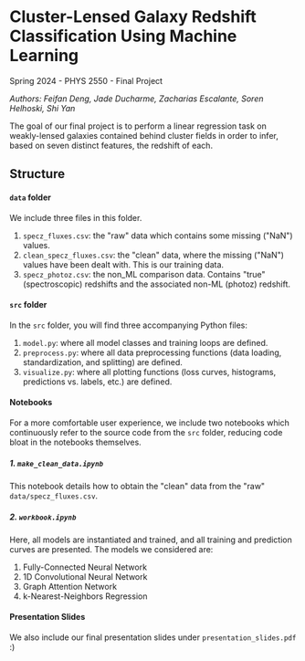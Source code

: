 # Cluster-Lensed Galaxy Redshift Classification Using Machine Learning

Spring 2024 - PHYS 2550 - Final Project

*Authors:  Feifan Deng, Jade Ducharme, Zacharias Escalante, Soren Helhoski, Shi Yan*

The goal of our final project is to perform a linear regression task on weakly-lensed galaxies contained behind cluster fields in order to infer, based on seven distinct features, the redshift of each. 

## Structure

#### ```data``` folder

We include three files in this folder.

1. ```specz_fluxes.csv```: the "raw" data which contains some missing ("NaN") values.
2. ```clean_specz_fluxes.csv```: the "clean" data, where the missing ("NaN") values have been dealt with. This is our training data.
3. ```specz_photoz.csv```: the non_ML comparison data. Contains "true" (spectroscopic) redshifts and the associated non-ML (photoz) redshift.

#### ```src``` folder

In the ```src``` folder, you will find three accompanying Python files:

1. ```model.py```: where all model classes and training loops are defined.
2. ```preprocess.py```: where all data preprocessing functions (data loading, standardization, and splitting) are defined.
3. ```visualize.py```: where all plotting functions (loss curves, histograms, predictions vs. labels, etc.) are defined.

#### Notebooks

For a more comfortable user experience, we include two notebooks which continuously refer to the source code from the ```src``` folder, reducing code bloat in the notebooks themselves.

##### 1. ```make_clean_data.ipynb```
This notebook details how to obtain the "clean" data from the "raw" ```data/specz_fluxes.csv```.

##### 2. ```workbook.ipynb```
Here, all models are instantiated and trained, and all training and prediction curves are presented. The models we considered are:

1. Fully-Connected Neural Network
2. 1D Convolutional Neural Network
3. Graph Attention Network
4. k-Nearest-Neighbors Regression

#### Presentation Slides

We also include our final presentation slides under ```presentation_slides.pdf``` :)
